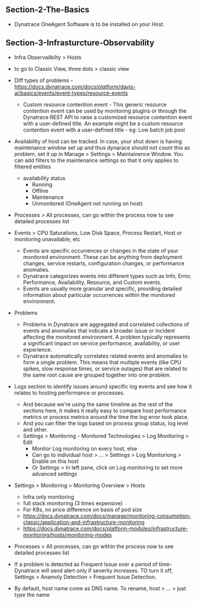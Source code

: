 
## Section-2-The-Basics
- Dynatrace OneAgent Software is to be installed on your Host.

## Section-3-Infrasturcture-Observability
- Infra Observailbilty > Hosts
- to go to Classic View, three dots > classic view
- Diff types of problems - https://docs.dynatrace.com/docs/platform/davis-ai/basics/events/event-types/resource-events
    - Custom resource contention event - This generic resource contention event can be used by monitoring plugins or through the Dynatrace REST API to raise a customized resource contention event with a user-defined title. An example might be a custom resource contention event with a user-defined title - eg: Low batch job pool
 - Availability of host can be tracked. In case, your shut down is having maintenance window set up and thus dynarace should not count this as problem, set it up in Manage > Settings > Maintainence Window. You can add filters to the maintenance settings so that it only applies to filtered entities
    - availability status
        - Running
        - Offline
        - Maintenance
        - Unmonitored (OneAgent not running on host)
- Processes > All processes, can go within the process now to see detailed processes list         
- Events > CPU Saturations, Low Disk Space, Process Restart, Host or monitoring unavailable, etc
    - Events are specific occurrences or changes in the state of your monitored environment. These can be anything from deployment changes, service restarts, configuration changes, or performance anomalies.
    - Dynatrace categorizes events into different types such as Info, Error, Performance, Availability, Resource, and Custom events.
    - Events are usually more granular and specific, providing detailed information about particular occurrences within the monitored environment.
- Problems
    - Problems in Dynatrace are aggregated and correlated collections of events and anomalies that indicate a broader issue or incident affecting the monitored environment. A problem typically represents a significant impact on service performance, availability, or user experience.
    - Dynatrace automatically correlates related events and anomalies to form a single problem. This means that multiple events (like CPU spikes, slow response times, or service outages) that are related to the same root cause are grouped together into one problem.    
- Logs section to identify issues around specific log events and see how it relates to hosting performance or processes.
    - And because we're using the same timeline as the rest of the sections here, it makes it really easy to compare host performance metrics or process metrics around the time the log error took place.
    - And you can filter the logs based on process group status, log level and other.    
    - Settings > Monitoring - Monitored Technologies > Log Monitoring > Edit
        - Monitor Log monitoring on every host, else
        - Can go to individual host > ... > Settings > Log Monitoriong > Enable on this host
        - Or Settings > In left pane, click on Log monitoring to set more advanced settings 
- Settings > Monitoring > Monitoring Overview > Hosts
    - Infra only monitoring
    - full stack monitoring (3 times expensive)    
    - For K8s, no price difference on basis of pod size
    - https://docs.dynatrace.com/docs/manage/monitoring-consumption-classic/application-and-infrastructure-monitoring
    - https://docs.dynatrace.com/docs/platform-modules/infrastructure-monitoring/hosts/monitoring-modes
    
- Processes > All processes, can go within the process now to see detailed processes list          
- If a problem is detected as Frequent Issue over a period of time- Dynatrace will send alert only if severity increases. TO turn it off, Settings > Anamoly Detection > Frequent Issue Detection. 
- By default, host name come as DNS name. To rename, host > ... > just type the name
